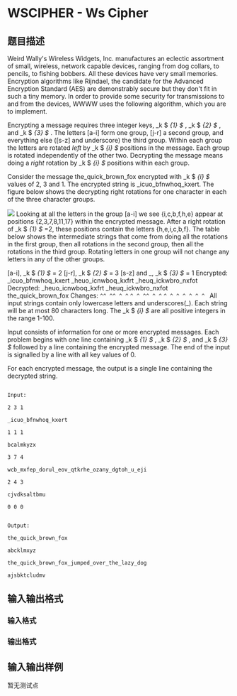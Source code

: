 # WSCIPHER - Ws Cipher

## 题目描述

 Weird Wally's Wireless Widgets, Inc. manufactures an eclectic assortment of small, wireless, network capable devices, ranging from dog collars, to pencils, to fishing bobbers. All these devices have very small memories. Encryption algorithms like Rijndael, the candidate for the Advanced Encryption Standard (AES) are demonstrably secure but they don't fit in such a tiny memory. In order to provide some security for transmissions to and from the devices, WWWW uses the following algorithm, which you are to implement.

Encrypting a message requires three integer keys, _k $ _{1} $_ , _k $ _{2} $_ , and _k $ _{3} $_ . The letters \[a-i\] form one group, \[j-r\] a second group, and everything else (\[s-z\] and underscore) the third group. Within each group the letters are rotated _left_ by _k $ _{i} $_ positions in the message. Each group is rotated independently of the other two. Decrypting the message means doing a _right_ rotation by _k $ _{i} $_ positions within each group.

Consider the message the\_quick\_brown\_fox encrypted with _k $ _{i} $_ values of 2, 3 and 1. The encrypted string is \_icuo\_bfnwhoq\_kxert. The figure below shows the decrypting right rotations for one character in each of the three character groups.

![](https://cdn.luogu.com.cn/upload/vjudge_pic/SP899/8583cdcb46a9a46aecaf4d014176faac07da36c3.png) Looking at all the letters in the group \[a-i\] we see {i,c,b,f,h,e} appear at positions {2,3,7,8,11,17} within the encrypted message. After a right rotation of _k $ _{1} $_ =2, these positions contain the letters {h,e,i,c,b,f}. The table below shows the intermediate strings that come from doing all the rotations in the first group, then all rotations in the second group, then all the rotations in the third group. Rotating letters in one group will not change any letters in any of the other groups.

\[a-i\], _k $ _{1} $_ = 2 \[j-r\], _k $ _{2} $_ = 3 \[s-z\] and \_, _k $ _{3} $_ = 1 Encrypted: \_icuo\_bfnwhoq\_kxert \_heuo\_icnwboq\_kxfrt \_heuq\_ickwbro\_nxfot Decrypted: \_heuo\_icnwboq\_kxfrt \_heuq\_ickwbro\_nxfot the\_quick\_brown\_fox Changes: ` ^^ ^^ ^ ^ ` ` ^ ^ ^^ ^ ^ ` `^ ^ ^ ^ ^ ^ ^ ` All input strings contain only lowercase letters and underscores(\_). Each string will be at most 80 characters long. The _k $ _{i} $_ are all positive integers in the range 1-100.

Input consists of information for one or more encrypted messages. Each problem begins with one line containing _k $ _{1} $_ , _k $ _{2} $_ , and _k $ _{3} $_ followed by a line containing the encrypted message. The end of the input is signalled by a line with all key values of 0.

For each encrypted message, the output is a single line containing the decrypted string.

```

Input:

2 3 1

_icuo_bfnwhoq_kxert

1 1 1

bcalmkyzx

3 7 4

wcb_mxfep_dorul_eov_qtkrhe_ozany_dgtoh_u_eji

2 4 3

cjvdksaltbmu

0 0 0

```

```

Output:

the_quick_brown_fox

abcklmxyz

the_quick_brown_fox_jumped_over_the_lazy_dog

ajsbktcludmv

```

## 输入输出格式

### 输入格式

### 输出格式

## 输入输出样例

暂无测试点

